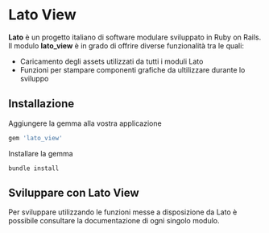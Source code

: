# Lato View

**Lato** è un progetto italiano di software modulare sviluppato in Ruby on Rails.
Il modulo **lato_view** è in grado di offrire diverse funzionalità tra le quali:

* Caricamento degli assets utilizzati da tutti i moduli Lato
* Funzioni per stampare componenti grafiche da ultilizzare durante lo sviluppo

## Installazione

Aggiungere la gemma alla vostra applicazione

```ruby
gem 'lato_view'
```
Installare la gemma

```console
bundle install
```

## Sviluppare con Lato View

Per sviluppare utilizzando le funzioni messe a disposizione da Lato è possibile consultare la documentazione di ogni singolo modulo.
